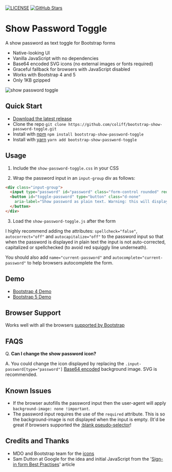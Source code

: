 [![LICENSE](https://img.shields.io/badge/license-MIT-lightgrey.svg)](https://raw.githubusercontent.com/coliff/bootstrap-show-password-toggle/master/LICENSE)
[![GitHub Stars](https://img.shields.io/github/stars/coliff/bootstrap-show-password-toggle.svg?label=github%20stars)](https://github.com/coliff/bootstrap-show-password-toggle)

# Show Password Toggle

A show password as text toggle for Bootstrap forms

- Native-looking UI
- Vanilla JavaScript with no dependencies
- Base64 encoded SVG icons (no external images or fonts required)
- Graceful fallback for browsers with JavaScript disabled
- Works with Bootstrap 4 and 5
- Only 1KB gzipped

![show password toggle](https://christianoliff.com/img/2020/show-password-toggle-anim.gif)

## Quick Start

- [Download the latest release](https://github.com/coliff/bootstrap-show-password-toggle/)
- Clone the repo `git clone https://github.com/coliff/bootstrap-show-password-toggle.git`
- Install with [npm](https://www.npmjs.com/package/bootstrap-show-password-toggle) `npm install bootstrap-show-password-toggle`
- Install with [yarn](https://yarnpkg.com/package/bootstrap-show-password-toggle) `yarn add bootstrap-show-password-toggle`

## Usage

1. Include the `show-password-toggle.css` in your CSS

2. Wrap the password input in an `input-group` div as follows:

```html
<div class="input-group">
  <input type="password" id="password" class="form-control rounded" required>
  <button id="toggle-password" type="button" class="d-none"
    aria-label="Show password as plain text. Warning: this will display your password on the screen.">
  </button>
</div>
```

3. Load the `show-password-toggle.js` after the form

I highly recommend adding the attributes: `spellcheck="false"`, `autocorrect="off"` and `autocapitalize="off"` to the password input so that when the password is displayed in plain text the input is not auto-corrected, capitalized or spellchecked (to avoid red squiggly line underneath).

You should also add `name="current-password"` and `autocomplete="current-password"` to help browsers autocomplete the form.

## Demo

- [Bootstrap 4 Demo](https://coliff.github.io/bootstrap-show-password-toggle/tests/bootstrap4-sign-in/)
- [Bootstrap 5 Demo](https://coliff.github.io/bootstrap-show-password-toggle/tests/bootstrap5-sign-in/)

## Browser Support

Works well with all the browsers [supported by Bootstrap](https://getbootstrap.com/docs/4.6/getting-started/browsers-devices/#supported-browsers)

## FAQS

Q. **Can I change the show password icon?**

A. You could change the icon displayed by replacing the `.input-password[type="password"]` [Base64 encoded](https://yoksel.github.io/url-encoder/) background image. SVG is recommended.

## Known Issues

- If the browser autofills the password input then the user-agent will apply `background-image: none !important`.
- The password input requires the use of the `required` attribute. This is so the background-image is not displayed when the input is empty. (It'd be great if browsers supported the [:blank pseudo-selector](https://developer.mozilla.org/en-US/docs/Web/CSS/:blank)!

## Credits and Thanks

- MDO and Bootstrap team for the [icons](https://icons.getbootstrap.com/icons/eye-slash/)
- Sam Dutton at Google for the idea and initial JavaScript from the '[Sign-in form Best Practises](https://web.dev/sign-in-form-best-practices/)' article

